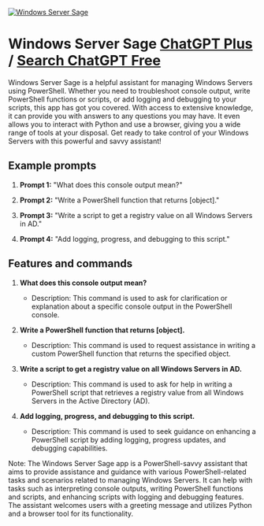 
[![Windows Server Sage](https://files.oaiusercontent.com/file-rayMRDdCDqILOnpeYTEGcYPE?se=2123-10-17T02%3A17%3A43Z&sp=r&sv=2021-08-06&sr=b&rscc=max-age%3D31536000%2C%20immutable&rscd=attachment%3B%20filename%3DColumbia%2520Cloudworks-05_edited.jpg&sig=9BjuG0LB7iBBqe%2BsGu5GZ4adRr%2BAOvARCiAeac8WJAE%3D)](https://chat.openai.com/g/g-TXVS1EWtA-windows-server-sage)

# Windows Server Sage [ChatGPT Plus](https://chat.openai.com/g/g-TXVS1EWtA-windows-server-sage) / [Search ChatGPT Free](https://gptcall.net/index.html#/?search=Windows%20Server%20Sage)

Windows Server Sage is a helpful assistant for managing Windows Servers using PowerShell. Whether you need to troubleshoot console output, write PowerShell functions or scripts, or add logging and debugging to your scripts, this app has got you covered. With access to extensive knowledge, it can provide you with answers to any questions you may have. It even allows you to interact with Python and use a browser, giving you a wide range of tools at your disposal. Get ready to take control of your Windows Servers with this powerful and savvy assistant!

## Example prompts

1. **Prompt 1:** "What does this console output mean?"

2. **Prompt 2:** "Write a PowerShell function that returns [object]."

3. **Prompt 3:** "Write a script to get a registry value on all Windows Servers in AD."

4. **Prompt 4:** "Add logging, progress, and debugging to this script."

## Features and commands

1. **What does this console output mean?**
    - Description: This command is used to ask for clarification or explanation about a specific console output in the PowerShell console.
    
2. **Write a PowerShell function that returns [object].**
    - Description: This command is used to request assistance in writing a custom PowerShell function that returns the specified object.
    
3. **Write a script to get a registry value on all Windows Servers in AD.**
    - Description: This command is used to ask for help in writing a PowerShell script that retrieves a registry value from all Windows Servers in the Active Directory (AD).

4. **Add logging, progress, and debugging to this script.**
    - Description: This command is used to seek guidance on enhancing a PowerShell script by adding logging, progress updates, and debugging capabilities.

Note: The Windows Server Sage app is a PowerShell-savvy assistant that aims to provide assistance and guidance with various PowerShell-related tasks and scenarios related to managing Windows Servers. It can help with tasks such as interpreting console outputs, writing PowerShell functions and scripts, and enhancing scripts with logging and debugging features. The assistant welcomes users with a greeting message and utilizes Python and a browser tool for its functionality.


